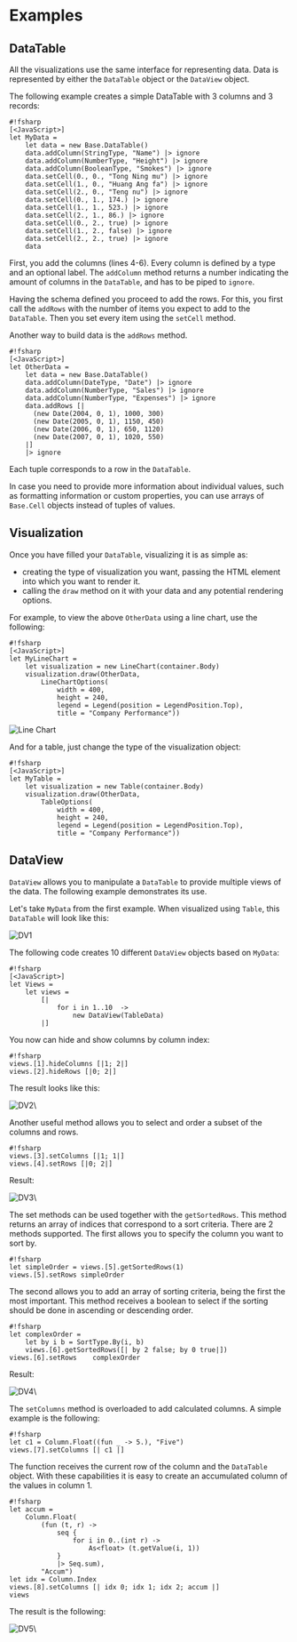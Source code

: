 # Examples

## DataTable

All the visualizations use the same interface for representing data.
Data is represented by either the `DataTable` object or the `DataView`
object.

The following example creates a simple DataTable with 3 columns and 3
records:

    #!fsharp
    [<JavaScript>]
    let MyData =
        let data = new Base.DataTable()
        data.addColumn(StringType, "Name") |> ignore
        data.addColumn(NumberType, "Height") |> ignore
        data.addColumn(BooleanType, "Smokes") |> ignore
        data.setCell(0., 0., "Tong Ning mu") |> ignore
        data.setCell(1., 0., "Huang Ang fa") |> ignore
        data.setCell(2., 0., "Teng nu") |> ignore
        data.setCell(0., 1., 174.) |> ignore
        data.setCell(1., 1., 523.) |> ignore
        data.setCell(2., 1., 86.) |> ignore
        data.setCell(0., 2., true) |> ignore
        data.setCell(1., 2., false) |> ignore
        data.setCell(2., 2., true) |> ignore
        data

First, you add the columns (lines 4-6).  Every column is defined by a
type and an optional label.  The `addColumn` method returns a number
indicating the amount of columns in the `DataTable`, and has to be
piped to `ignore`.

Having the schema defined you proceed to add the rows.  For this, you
first call the `addRows` with the number of items you expect to add to
the `DataTable`.  Then you set every item using the `setCell` method.

Another way to build data is the `addRows` method.

    #!fsharp
    [<JavaScript>]
    let OtherData =
        let data = new Base.DataTable()
        data.addColumn(DateType, "Date") |> ignore
        data.addColumn(NumberType, "Sales") |> ignore
        data.addColumn(NumberType, "Expenses") |> ignore
        data.addRows [|
          (new Date(2004, 0, 1), 1000, 300)
          (new Date(2005, 0, 1), 1150, 450)
          (new Date(2006, 0, 1), 650, 1120)
          (new Date(2007, 0, 1), 1020, 550)
        |]
        |> ignore

Each tuple corresponds to a row in the `DataTable`.

In case you need to provide more information about individual values,
such as formatting information or custom properties, you can use
arrays of `Base.Cell` objects instead of tuples of values.

## Visualization

Once you have filled your `DataTable`, visualizing it is as simple as:

  * creating the type of visualization you want, passing the HTML
    element into which you want to render it.
  * calling the `draw` method on it with your data and any potential
    rendering options.

For example, to view the above `OtherData` using a line chart, use the
following:

    #!fsharp
    [<JavaScript>]
    let MyLineChart =
        let visualization = new LineChart(container.Body)
        visualization.draw(OtherData,
            LineChartOptions(
                width = 400,
                height = 240,
                legend = Legend(position = LegendPosition.Top),
                title = "Company Performance"))

![Line Chart](https://bitbucket.org/IntelliFactory/websharper.google.visualization/raw/default/docs/images/visualization-05.png)

And for a table, just change the type of the visualization object:

    #!fsharp
    [<JavaScript>]
    let MyTable =
        let visualization = new Table(container.Body)
        visualization.draw(OtherData,
            TableOptions(
                width = 400,
                height = 240,
                legend = Legend(position = LegendPosition.Top),
                title = "Company Performance"))

## DataView

`DataView` allows you to manipulate a `DataTable` to provide multiple
views of the data.  The following example demonstrates its use.

Let's take `MyData` from the first example. When visualized using
`Table`, this `DataTable` will look like this:

![DV1](https://bitbucket.org/IntelliFactory/websharper.google.visualization/raw/default/docs/images/DV1.png)

The following code creates 10 different `DataView` objects based on
`MyData`:

    #!fsharp
    [<JavaScript>]
    let Views =
        let views = 
            [| 
                for i in 1..10  ->
                    new DataView(TableData)
            |]


You now can hide and show columns by column index:

    #!fsharp
    views.[1].hideColumns [|1; 2|]
    views.[2].hideRows [|0; 2|]

The result looks like this:

![DV2](https://bitbucket.org/IntelliFactory/websharper.google.visualization/raw/default/docs/images/DV2.png)\

Another useful method allows you to select and order a subset of the
columns and rows.

    #!fsharp
    views.[3].setColumns [|1; 1|]
    views.[4].setRows [|0; 2|]

Result:

![DV3](https://bitbucket.org/IntelliFactory/websharper.google.visualization/raw/default/docs/images/DV3.png)\

The set methods can be used together with the `getSortedRows`.  This
method returns an array of indices that correspond to a sort criteria.
There are 2 methods supported.  The first allows you to specify the
column you want to sort by.

    #!fsharp
    let simpleOrder = views.[5].getSortedRows(1)
    views.[5].setRows simpleOrder

The second allows you to add an array of sorting criteria, being the
first the most important.  This method receives a boolean to select if
the sorting should be done in ascending or descending order.

    #!fsharp
    let complexOrder =
        let by i b = SortType.By(i, b)
        views.[6].getSortedRows([| by 2 false; by 0 true|])
    views.[6].setRows    complexOrder

Result:

![DV4](https://bitbucket.org/IntelliFactory/websharper.google.visualization/raw/default/docs/images/DV4.png)\

The `setColumns` method is overloaded to add calculated columns.  A
simple example is the following:

    #!fsharp
    let c1 = Column.Float((fun _ -> 5.), "Five")
    views.[7].setColumns [| c1 |]

The function receives the current row of the column and the
`DataTable` object.  With these capabilities it is easy to create an
accumulated column of the values in column 1.

    #!fsharp
    let accum = 
        Column.Float(
            (fun (t, r) ->
                seq {
                    for i in 0..(int r) -> 
                        As<float> (t.getValue(i, 1))
                }
                |> Seq.sum),
            "Accum")
    let idx = Column.Index
    views.[8].setColumns [| idx 0; idx 1; idx 2; accum |]
    views

The result is the following:

![DV5](https://bitbucket.org/IntelliFactory/websharper.google.visualization/raw/default/docs/images/DV5.png)\

